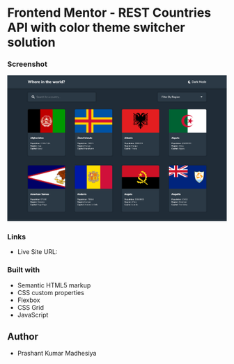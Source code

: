# Frontend Mentor - REST Countries API with color theme switcher solution

### Screenshot

![](screenshot.png)

### Links

- Live Site URL:

### Built with

- Semantic HTML5 markup
- CSS custom properties
- Flexbox
- CSS Grid
- JavaScript


## Author

- Prashant Kumar Madhesiya

